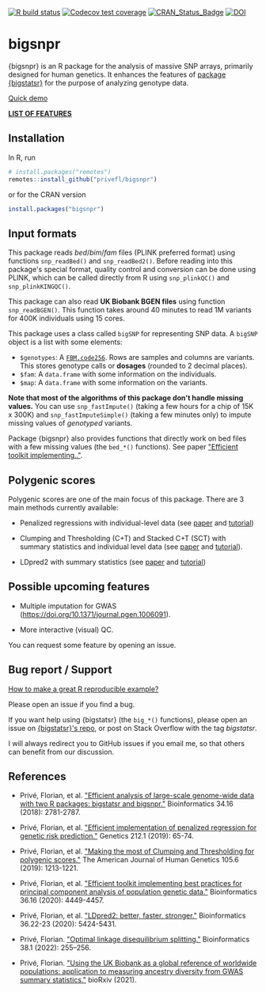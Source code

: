 <!-- badges: start -->
[![R build status](https://github.com/privefl/bigsnpr/workflows/R-CMD-check/badge.svg)](https://github.com/privefl/bigsnpr/actions)
[![Codecov test coverage](https://codecov.io/gh/privefl/bigsnpr/branch/master/graph/badge.svg)](https://app.codecov.io/gh/privefl/bigsnpr?branch=master)
[![CRAN_Status_Badge](http://www.r-pkg.org/badges/version/bigsnpr)](https://CRAN.R-project.org/package=bigsnpr)
[![DOI](https://zenodo.org/badge/doi/10.1093/bioinformatics/bty185.svg)](http://dx.doi.org/10.1093/bioinformatics/bty185)
<!-- badges: end -->
 
 
# bigsnpr

{bigsnpr} is an R package for the analysis of massive SNP arrays, primarily designed for human genetics. It enhances the features of [package {bigstatsr}](https://privefl.github.io/bigstatsr/) for the purpose of analyzing genotype data.

[Quick demo](https://privefl.github.io/bigsnpr/articles/demo.html)

[**LIST OF FEATURES**](https://privefl.github.io/bigsnpr/reference/index.html)


## Installation

In R, run

```r
# install.packages("remotes")
remotes::install_github("privefl/bigsnpr")
```

or for the CRAN version

```r
install.packages("bigsnpr")
```


## Input formats

This package reads *bed*/*bim*/*fam* files (PLINK preferred format) using functions `snp_readBed()` and `snp_readBed2()`. Before reading into this package's special format, quality control and conversion can be done using PLINK, which can be called directly from R using `snp_plinkQC()` and `snp_plinkKINGQC()`.

This package can also read **UK Biobank BGEN files** using function `snp_readBGEN()`. This function takes around 40 minutes to read 1M variants for 400K individuals using 15 cores.

This package uses a class called `bigSNP` for representing SNP data. A `bigSNP` object is a list with some elements:

- `$genotypes`: A [`FBM.code256`](https://privefl.github.io/bigstatsr/reference/FBM.code256-class.html). Rows are samples and columns are variants. This stores genotype calls or **dosages** (rounded to 2 decimal places).
- `$fam`: A `data.frame` with some information on the individuals.
- `$map`: A `data.frame` with some information on the variants.

**Note that most of the algorithms of this package don't handle missing values.** You can use `snp_fastImpute()` (taking a few hours for a chip of 15K x 300K) and `snp_fastImputeSimple()` (taking a few minutes only) to impute missing values of *genotyped* variants.

Package {bigsnpr} also provides functions that directly work on bed files with a few missing values (the `bed_*()` functions). See paper ["Efficient toolkit implementing.."](https://doi.org/10.1093/bioinformatics/btaa520).


## Polygenic scores

Polygenic scores are one of the main focus of this package. There are 3 main methods currently available:

- Penalized regressions with individual-level data (see [paper](https://doi.org/10.1534/genetics.119.302019) and [tutorial](https://privefl.github.io/bigstatsr/articles/penalized-regressions.html))

- Clumping and Thresholding (C+T) and Stacked C+T (SCT) with summary statistics and individual level data (see [paper](https://doi.org/10.1016/j.ajhg.2019.11.001) and [tutorial](https://privefl.github.io/bigsnpr/articles/SCT.html)).

- LDpred2 with summary statistics (see [paper](https://doi.org/10.1093/bioinformatics/btaa1029) and [tutorial](https://privefl.github.io/bigsnpr/articles/LDpred2.html))


## Possible upcoming features

- Multiple imputation for GWAS (https://doi.org/10.1371/journal.pgen.1006091).

- More interactive (visual) QC.

You can request some feature by opening an issue.


## Bug report / Support

[How to make a great R reproducible example?](https://stackoverflow.com/q/5963269/6103040)

Please open an issue if you find a bug.

If you want help using {bigstatsr} (the `big_*()` functions), please open an issue on [{bigstatsr}'s repo](https://github.com/privefl/bigstatsr/issues), or post on Stack Overflow with the tag *bigstatsr*.

I will always redirect you to GitHub issues if you email me, so that others can benefit from our discussion.


## References

- Privé, Florian, et al. ["Efficient analysis of large-scale genome-wide data with two R packages: bigstatsr and bigsnpr."](https://doi.org/10.1093/bioinformatics/bty185) Bioinformatics 34.16 (2018): 2781-2787.

- Privé, Florian, et al. ["Efficient implementation of penalized regression for genetic risk prediction."](https://doi.org/10.1534/genetics.119.302019) Genetics 212.1 (2019): 65-74.

- Privé, Florian, et al. ["Making the most of Clumping and Thresholding for polygenic scores."](https://doi.org/10.1016/j.ajhg.2019.11.001) The American Journal of Human Genetics 105.6 (2019): 1213-1221.

- Privé, Florian, et al. ["Efficient toolkit implementing best practices for principal component analysis of population genetic data."](https://doi.org/10.1093/bioinformatics/btaa520) Bioinformatics 36.16 (2020): 4449-4457.

- Privé, Florian, et al. ["LDpred2: better, faster, stronger."](https://doi.org/10.1093/bioinformatics/btaa1029) Bioinformatics 36.22-23 (2020): 5424-5431.

- Privé, Florian. ["Optimal linkage disequilibrium splitting."](https://doi.org/10.1093/bioinformatics/btab519) Bioinformatics 38.1 (2022): 255–256.

- Privé, Florian. ["Using the UK Biobank as a global reference of worldwide populations: application to measuring ancestry diversity from GWAS summary statistics."](https://doi.org/10.1101/2021.10.27.466078) bioRxiv (2021).

<br>
